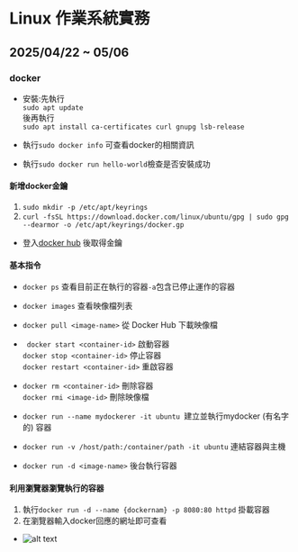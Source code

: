 # Linux 作業系統實務 

## 2025/04/22 ~ 05/06

### docker
+ 安裝:先執行  
`sudo apt update`  
後再執行  
`sudo apt install ca-certificates curl gnupg lsb-release` 

+ 執行`sudo docker info` 可查看docker的相關資訊
+ 執行`sudo docker run hello-world`檢查是否安裝成功

#### 新增docker金鑰
1. `sudo mkdir -p /etc/apt/keyrings`
2. `curl -fsSL https://download.docker.com/linux/ubuntu/gpg | sudo gpg --dearmor -o /etc/apt/keyrings/docker.gp`
+ 登入[docker hub](https://docs.docker.com/engine/install/ubuntu/ "Title") 後取得金鑰
#### 基本指令
+ `docker ps` 查看目前正在執行的容器`-a`包含已停止運作的容器

+ `docker images` 查看映像檔列表

+ `docker pull <image-name>` 從 Docker Hub 下載映像檔  

+ ` docker start <container-id>` 啟動容器  
  `docker stop <container-id>` 停止容器  
  `docker restart <container-id>` 重啟容器  

+ `docker rm <container-id>` 刪除容器  
  `docker rmi <image-id>` 刪除映像檔 

+ `docker run --name mydockerer -it ubuntu `建立並執行mydocker (有名字的) 容器
   
+ `docker run -v /host/path:/container/path -it ubuntu` 連結容器與主機

+ `docker run -d <image-name>` 後台執行容器
#### 利用瀏覽器瀏覽執行的容器
1.  執行`docker run -d --name {dockernam} -p 8080:80 httpd` 掛載容器
2.  在瀏覽器輸入docker回應的網址即可查看
+ ![alt text](../markdown-notes/20250422_docker/image-1.png)
